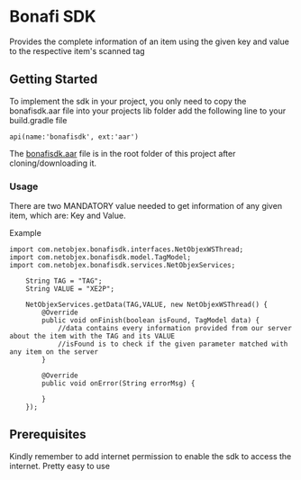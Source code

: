 # Bonafi SDK

Provides the complete information of an item using the given key and value to the respective item's scanned tag

## Getting Started

To implement the sdk in your project, you only need to copy the bonafisdk.aar file into your projects lib folder add the following line to your build.gradle file

```
api(name:'bonafisdk', ext:'aar')
```

The [bonafisdk.aar](https://git.xqbator.com/bonafi/android-sdk/blob/master/bonafisdk.aar) file is in the root folder of this project after cloning/downloading it.

### Usage

There are two MANDATORY value needed to get information of any given item, which are: Key and Value. 

Example

```
import com.netobjex.bonafisdk.interfaces.NetObjexWSThread;
import com.netobjex.bonafisdk.model.TagModel;
import com.netobjex.bonafisdk.services.NetObjexServices;

    String TAG = "TAG";
    String VALUE = "XE2P";

    NetObjexServices.getData(TAG,VALUE, new NetObjexWSThread() {
        @Override
        public void onFinish(boolean isFound, TagModel data) {
            //data contains every information provided from our server about the item with the TAG and its VALUE
            //isFound is to check if the given parameter matched with any item on the server
        }

        @Override
        public void onError(String errorMsg) {

        }
    });
```

## Prerequisites

Kindly remember to add internet permission to enable the sdk to access the internet. Pretty easy to use


